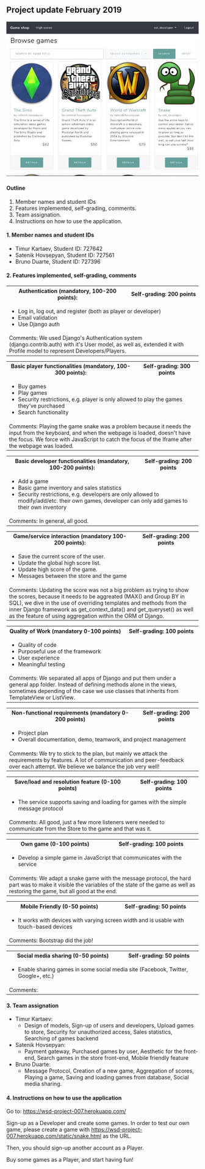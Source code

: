 ## Project update February 2019

![](/static/gameshop_snapshot.jpg)

#### Outline

1. Member names and student IDs
1. Features implemented, self-grading, comments.
1. Team assignation.
1. Instructions on how to use the application.

#### 1. Member names and student IDs

* Timur Kartaev, Student ID:  727642
* Satenik Hovsepyan, Student ID: 727561
* Bruno Duarte, Student ID: 727396

#### 2. Features implemented, self-grading, comments

<table>
  <tr>
    <th> 
      Authentication (mandatory, 100-200 points):
    </th>
    <th> 
      Self-grading: 200 points
    </th>
  </tr>
  <tr>
    <td colspan="2">
      <ul>
        <li>Log in, log out, and register (both as player or developer)</li>
        <li>Email validation</li>
        <li>Use Django auth</li>
      </ul>
    </td>
  </tr>
  <td colspan="2">
    Comments: We used Django's Authentication system (django.contrib.auth) with it's User model, as well as, 
    extended it with Profile model to represent Developers/Players. 
  </td>
</table>

<table>
  <tr>
    <th>
      Basic player functionalities (mandatory, 100-300 points):
    </th>
    <th> 
      Self-grading: 300 points
    </th>
  </tr>
  <tr>
    <td colspan="2">
      <ul>
        <li>Buy games</li>
        <li>Play games</li>
        <li>Security restrictions, e.g. player is only allowed to play the games they’ve purchased</li>
        <li>Search functionality</li>
      </ul>
    </td>
  </tr>
  <td colspan="2">
    Comments: Playing the game snake was a problem because it needs the input from the keyboard, and when the webpage is loaded, doesn't have the focus. We force with JavaScript to catch the focus of the Iframe after the webpage was loaded.
  </td>
</table>

<table>
  <tr>
    <th>
      Basic developer functionalities (mandatory, 100-200 points):
    </th>
    <th> 
      Self-grading: 200 points
    </th>
  </tr>
  <tr>
    <td colspan="2">
      <ul>
        <li>Add a game</li>
        <li>Basic game inventory and sales statistics</li>
        <li>Security restrictions, e.g. developers are only allowed to modify/add/etc. their own games, developer can only add games to their own inventory</li>
      </ul>
    </td>
  </tr>
  <td colspan="2">
    Comments: In general, all good.
  </td>
</table>

<table>
  <tr>
    <th>
      Game/service interaction (mandatory 100-200 points):
    </th>
    <th> 
      Self-grading: 200 points
    </th>
  </tr>
  <tr>
    <td colspan="2">
      <ul>
        <li>Save the current score of the user.</li>
        <li>Update the global high score list.
</li>
        <li>Update high score of the game.</li>
        <li>Messages between the store and the game</li>
      </ul>
    </td>
  </tr>
  <td colspan="2">
    Comments: Updating the score was not a big problem as trying to show the scores, because it needs to be aggreated (MAX() and Group BY in SQL), we dive in the use of overriding templates and methods from the inner Django framework as get_context_data() and get_queryset() as well as the feature of using aggregation within the ORM of Django.
  </td>
</table>


<table>
  <tr>
    <th>
      Quality of Work (mandatory 0-100 points)
    </th>
    <th> 
      Self-grading: 100 points
    </th>
  </tr>
  <tr>
    <td colspan="2">
      <ul>
        <li>Quality of code</li>
        <li>Purposeful use of the framework</li>
        <li>User experience</li>
        <li>Meaningful testing</li>
      </ul>
    </td>
  </tr>
  <td colspan="2">
    Comments: We separated all apps of Django and put them under a general app folder. Instead of defining methods alone in the views, sometimes depending of the case we use classes that inherits from TemplateView or ListView.
  </td>
</table>



<table>
  <tr>
    <th>
      Non-functional requirements (mandatory 0-200 points)
    </th>
    <th> 
      Self-grading: 200 points
    </th>
  </tr>
  <tr>
    <td colspan="2">
      <ul>
        <li>Project plan</li>
        <li>Overall documentation, demo, teamwork, and project management</li>
      </ul>
    </td>
  </tr>
  <td colspan="2">
    Comments: We try to stick to the plan, but mainly we attack the requirements by features. A lot of communication and peer-feedback over each attempt. We believe we balance the job very well!
  </td>
</table>


<table>
  <tr>
    <th>
      Save/load and resolution feature (0-100 points)
    </th>
    <th> 
      Self-grading: 100 points
    </th>
  </tr>
  <tr>
    <td colspan="2">
      <ul>
        <li>The service supports saving and loading for games with the simple message protocol </li>
      </ul>
    </td>
  </tr>
  <td colspan="2">
    Comments: All good, just a few more listeners were needed to communicate from the Store to the game and that was it.
  </td>
</table>


<table>
  <tr>
    <th>
      Own game (0-100 points)
    </th>
    <th> 
      Self-grading: 100 points
    </th>
  </tr>
  <tr>
    <td colspan="2">
      <ul>
        <li>Develop a simple game in JavaScript that communicates with the service</li>
      </ul>
    </td>
  </tr>
  <td colspan="2">
    Comments: We adapt a snake game with the message protocol, the hard part was to make it visible the variables of the state of the game as well as restoring the game, but all good at the end.
  </td>
</table>

<table>
  <tr>
    <th>
      Mobile Friendly (0-50 points)
    </th>
    <th> 
      Self-grading: 50 points
    </th>
  </tr>
  <tr>
    <td colspan="2">
      <ul>
        <li>It works with devices with varying screen width and is usable with touch-based devices</li>
      </ul>
    </td>
  </tr>
  <td colspan="2">
    Comments: Bootstrap did the job!
  </td>
</table>

<table>
  <tr>
    <th>
      Social media sharing (0-50 points)
    </th>
    <th> 
      Self-grading: 50 points
    </th>
  </tr>
  <tr>
    <td colspan="2">
      <ul>
        <li>Enable sharing games in some social media site (Facebook, Twitter, Google+, etc.)</li>
      </ul>
    </td>
  </tr>
  <td colspan="2">
    Comments:
  </td>
</table>


#### 3. Team assignation

* Timur Kartaev: 
    * Design of models, Sign-up of users and developers, Upload games to store, Security for unauthorized access, Sales statistics, Searching of games backend
* Satenik Hovsepyan:
    * Payment gateway, Purchased games by user, Aesthetic for the front-end, Search games in the store front-end, Mobile friendly feature
* Bruno Duarte:
    * Message Protocol, Creation of a new game, Aggregation of scores, Playing a game, Saving and loading games from database, Social media sharing.
    
#### 4. Instructions on how to use the application

Go to: https://wsd-project-007.herokuapp.com/

Sign-up as a Developer and create some games.
In order to test our own game, please create a game with https://wsd-project-007.herokuapp.com/static/snake.html as the URL. 

Then, you should sign-up another account as a Player.

Buy some games as a Player, and start having fun!


